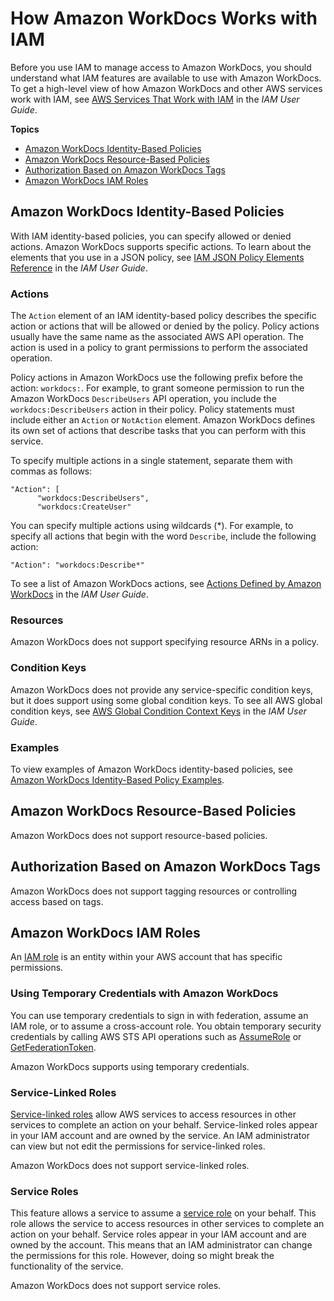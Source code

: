 # How Amazon WorkDocs Works with IAM<a name="security_iam_service-with-iam"></a>

Before you use IAM to manage access to Amazon WorkDocs, you should understand what IAM features are available to use with Amazon WorkDocs\. To get a high\-level view of how Amazon WorkDocs and other AWS services work with IAM, see [AWS Services That Work with IAM](https://docs.aws.amazon.com/IAM/latest/UserGuide/reference_aws-services-that-work-with-iam.html) in the *IAM User Guide*\.

**Topics**
+ [Amazon WorkDocs Identity\-Based Policies](#security_iam_service-with-iam-id-based-policies)
+ [Amazon WorkDocs Resource\-Based Policies](#security_iam_service-with-iam-resource-based-policies)
+ [Authorization Based on Amazon WorkDocs Tags](#security_iam_service-with-iam-tags)
+ [Amazon WorkDocs IAM Roles](#security_iam_service-with-iam-roles)

## Amazon WorkDocs Identity\-Based Policies<a name="security_iam_service-with-iam-id-based-policies"></a>

With IAM identity\-based policies, you can specify allowed or denied actions\. Amazon WorkDocs supports specific actions\. To learn about the elements that you use in a JSON policy, see [IAM JSON Policy Elements Reference](https://docs.aws.amazon.com/IAM/latest/UserGuide/reference_policies_elements.html) in the *IAM User Guide*\.

### Actions<a name="security_iam_service-with-iam-id-based-policies-actions"></a>

The `Action` element of an IAM identity\-based policy describes the specific action or actions that will be allowed or denied by the policy\. Policy actions usually have the same name as the associated AWS API operation\. The action is used in a policy to grant permissions to perform the associated operation\. 

Policy actions in Amazon WorkDocs use the following prefix before the action: `workdocs:`\. For example, to grant someone permission to run the Amazon WorkDocs `DescribeUsers` API operation, you include the `workdocs:DescribeUsers` action in their policy\. Policy statements must include either an `Action` or `NotAction` element\. Amazon WorkDocs defines its own set of actions that describe tasks that you can perform with this service\.

To specify multiple actions in a single statement, separate them with commas as follows:

```
"Action": [
      "workdocs:DescribeUsers",
      "workdocs:CreateUser"
```

You can specify multiple actions using wildcards \(\*\)\. For example, to specify all actions that begin with the word `Describe`, include the following action:

```
"Action": "workdocs:Describe*"
```



To see a list of Amazon WorkDocs actions, see [Actions Defined by Amazon WorkDocs](https://docs.aws.amazon.com/IAM/latest/UserGuide/list_amazonworkdocs.html#amazonworkdocs-actions-as-permissions) in the *IAM User Guide*\.

### Resources<a name="security_iam_service-with-iam-id-based-policies-resources"></a>

Amazon WorkDocs does not support specifying resource ARNs in a policy\.

### Condition Keys<a name="security_iam_service-with-iam-id-based-policies-conditionkeys"></a>

Amazon WorkDocs does not provide any service\-specific condition keys, but it does support using some global condition keys\. To see all AWS global condition keys, see [AWS Global Condition Context Keys](https://docs.aws.amazon.com/IAM/latest/UserGuide/reference_policies_condition-keys.html) in the *IAM User Guide*\.

### Examples<a name="security_iam_service-with-iam-id-based-policies-examples"></a>



To view examples of Amazon WorkDocs identity\-based policies, see [Amazon WorkDocs Identity\-Based Policy Examples](security_iam_id-based-policy-examples.md)\.

## Amazon WorkDocs Resource\-Based Policies<a name="security_iam_service-with-iam-resource-based-policies"></a>

Amazon WorkDocs does not support resource\-based policies\.

## Authorization Based on Amazon WorkDocs Tags<a name="security_iam_service-with-iam-tags"></a>

Amazon WorkDocs does not support tagging resources or controlling access based on tags\.

## Amazon WorkDocs IAM Roles<a name="security_iam_service-with-iam-roles"></a>

An [IAM role](https://docs.aws.amazon.com/IAM/latest/UserGuide/id_roles.html) is an entity within your AWS account that has specific permissions\.

### Using Temporary Credentials with Amazon WorkDocs<a name="security_iam_service-with-iam-roles-tempcreds"></a>

You can use temporary credentials to sign in with federation, assume an IAM role, or to assume a cross\-account role\. You obtain temporary security credentials by calling AWS STS API operations such as [AssumeRole](https://docs.aws.amazon.com/STS/latest/APIReference/API_AssumeRole.html) or [GetFederationToken](https://docs.aws.amazon.com/STS/latest/APIReference/API_GetFederationToken.html)\. 

Amazon WorkDocs supports using temporary credentials\. 

### Service\-Linked Roles<a name="security_iam_service-with-iam-roles-service-linked"></a>

[Service\-linked roles](https://docs.aws.amazon.com/IAM/latest/UserGuide/id_roles_terms-and-concepts.html#iam-term-service-linked-role) allow AWS services to access resources in other services to complete an action on your behalf\. Service\-linked roles appear in your IAM account and are owned by the service\. An IAM administrator can view but not edit the permissions for service\-linked roles\.

Amazon WorkDocs does not support service\-linked roles\.

### Service Roles<a name="security_iam_service-with-iam-roles-service"></a>

This feature allows a service to assume a [service role](https://docs.aws.amazon.com/IAM/latest/UserGuide/id_roles_terms-and-concepts.html#iam-term-service-role) on your behalf\. This role allows the service to access resources in other services to complete an action on your behalf\. Service roles appear in your IAM account and are owned by the account\. This means that an IAM administrator can change the permissions for this role\. However, doing so might break the functionality of the service\.

Amazon WorkDocs does not support service roles\. 